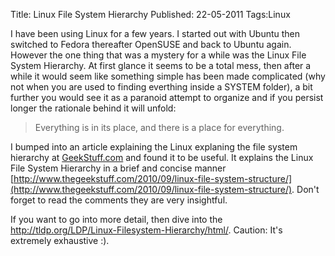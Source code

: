 Title: Linux File System Hierarchy
Published: 22-05-2011
Tags:Linux

I have been using Linux for a few years. I started out with Ubuntu then
switched to Fedora thereafter OpenSUSE and back to Ubuntu again. However the
one thing that was a mystery for a while was the Linux File System Hierarchy.
At first glance it seems to be a total mess, then after a while it would seem
like something simple has been made complicated (why not when you are used to
finding everthing inside a SYSTEM folder), a bit further you would see it as a
paranoid attempt to organize and if you persist longer the rationale behind it
will unfold:

> Everything is in its place, and there is a place for everything.

<more/>

I bumped into an article explaining the Linux explaning the file system
hierarchy at [GeekStuff.com](http://http://www.thegeekstuff.com/) and found
it to be useful. It explains the Linux File System Hierarchy in a brief and
concise manner
[http://www.thegeekstuff.com/2010/09/linux-file-system-structure/](http://www.thegeekstuff.com/2010/09/linux-file-system-structure/).
Don't forget to read the comments they are very insightful.

If you want to go into more detail, then dive into the
http://tldp.org/LDP/Linux-Filesystem-Hierarchy/html/. Caution: It's extremely
exhaustive :).

